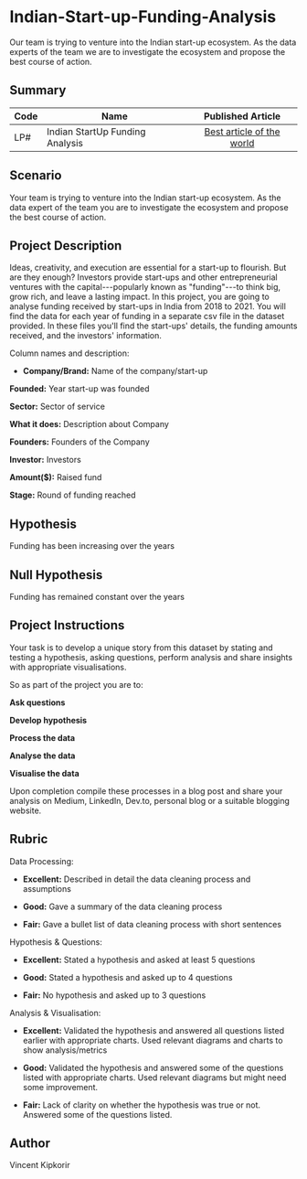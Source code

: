 # Indian-Start-up-Funding-Analysis
Our team is trying to venture into the Indian start-up ecosystem. As the data experts of the team we are to investigate the ecosystem and propose the best course of action. 
## Summary
| Code      | Name        | Published Article |
|-----------|-------------|:-------------:|
| LP# | Indian StartUp Funding Analysis |  [Best article of the world](/) |

## Scenario
Your team is trying to venture into the Indian start-up ecosystem. As the data expert of the team you are to investigate the ecosystem and propose the best course of action.

## Project Description
Ideas, creativity, and execution are essential for a start-up to flourish. But are they enough? Investors provide start-ups and other entrepreneurial ventures with the capital---popularly known as "funding"---to think big, grow rich, and leave a lasting impact. In this project, you are going to analyse funding received by start-ups in India from 2018 to 2021. You will find the data for each year of funding in a separate csv file in the dataset provided. In these files you'll find the start-ups' details, the funding amounts received, and the investors' information.

Column names and description:

- **Company/Brand:** Name of the company/start-up

**Founded:** Year start-up was founded

**Sector:** Sector of service

**What it does:** Description about Company

**Founders:** Founders of the Company

**Investor:** Investors

**Amount($):** Raised fund

**Stage:** Round of funding reached

## Hypothesis
Funding has been increasing over the years

## Null Hypothesis
Funding has remained constant over the years

## Project Instructions
Your task is to develop a unique story from this dataset by stating and testing a hypothesis, asking questions, perform analysis and share insights with appropriate visualisations.

So as part of the project you are to:

**Ask questions**

**Develop hypothesis**

**Process the data**

**Analyse the data**

**Visualise the data**

Upon completion compile these processes in a blog post and share your analysis on Medium, LinkedIn, Dev.to, personal blog or a suitable blogging website.

## Rubric
Data Processing:

- **Excellent:** Described in detail the data cleaning process and assumptions

- **Good:** Gave a summary of the data cleaning process

- **Fair:** Gave a bullet list of data cleaning process with short sentences

Hypothesis & Questions:

- **Excellent:** Stated a hypothesis and asked at least 5 questions

- **Good:** Stated a hypothesis and asked up to 4 questions

- **Fair:** No hypothesis and asked up to 3 questions

Analysis & Visualisation:

- **Excellent:** Validated the hypothesis and answered all questions listed earlier with appropriate charts. Used relevant diagrams and charts to show analysis/metrics

- **Good:** Validated the hypothesis and answered some of the questions listed with appropriate charts. Used relevant diagrams but might need some improvement.

- **Fair:** Lack of clarity on whether the hypothesis was true or not. Answered some of the questions listed.
## Author
Vincent Kipkorir
